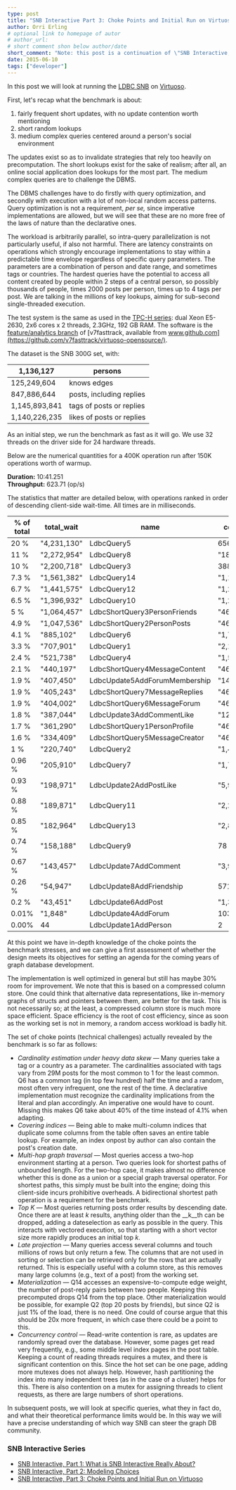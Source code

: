 ```yaml
---
type: post
title: "SNB Interactive Part 3: Choke Points and Initial Run on Virtuoso"
author: Orri Erling
# optional link to homepage of autor
# author_url: 
# short comment shon below author/date
short_comment: "Note: this post is a continuation of \"SNB Interactive, Part 2: Modeling Choices\" post by Orri Erling."
date: 2015-06-10
tags: ["developer"]
---
```


In this post we will look at running the [LDBC SNB](http://ldbcouncil.org/developer/snb) on [Virtuoso](http://virtuoso.openlinksw.com/).

First, let's recap what the benchmark is about:

1. fairly frequent short updates, with no update contention worth
mentioning
1. short random lookups
1. medium complex queries centered around a person's social environment

The updates exist so as to invalidate strategies that rely too heavily
on precomputation. The short lookups exist for the sake of realism;
after all, an online social application does lookups for the most part.
The medium complex queries are to challenge the DBMS.

The DBMS challenges have to do firstly with query optimization, and
secondly with execution with a lot of non-local random access patterns.
Query optimization is not a requirement, _per se,_ since imperative
implementations are allowed, but we will see that these are no more free
of the laws of nature than the declarative ones.

The workload is arbitrarily parallel, so intra-query parallelization is
not particularly useful, if also not harmful. There are latency
constraints on operations which strongly encourage implementations to
stay within a predictable time envelope regardless of specific query
parameters. The parameters are a combination of person and date range,
and sometimes tags or countries. The hardest queries have the potential
to access all content created by people within 2 steps of a central
person, so possibly thousands of people, times 2000 posts per person,
times up to 4 tags per post. We are talking in the millions of key
lookups, aiming for sub-second single-threaded execution.

The test system is the same as used in
the [TPC-H series](http://www.openlinksw.com/weblog/oerling/?id=1739):
dual Xeon E5-2630, 2x6 cores x 2 threads, 2.3GHz, 192 GB RAM. The
software is the [feature/analytics branch](https://github.com/v7fasttrack/virtuoso-opensource/tree/feature/analytics) of [v7fasttrack, available from www.github.com](https://github.com/v7fasttrack/virtuoso-opensource/).

The dataset is the SNB 300G set, with:

| 1,136,127     | persons                     | 
|-----------------|-----------------------------| 
| 125,249,604   | knows edges                 | 
| 847,886,644   | posts, including replies | 
| 1,145,893,841 | tags of posts or replies    | 
| 1,140,226,235 | likes of posts or replies   | 

As an initial step, we run the benchmark as fast as it will go. We use
32 threads on the driver side for 24 hardware threads.

Below are the numerical quantities for a 400K operation run after 150K
operations worth of warmup.

**Duration:** 10:41.251 \
**Throughput:** 623.71 (op/s)

The statistics that matter are detailed below, with operations ranked in
order of descending client-side wait-time. All times are in
milliseconds.

| % of total | total_wait  | name                          | count    | mean       | min     | max      | 
|------------|-------------|-------------------------------|----------|------------|---------|----------| 
| 20 %       | "4,231,130" | LdbcQuery5                    | 656      | "6,449.89" | 245     | "10,311" | 
| 11 %       | "2,272,954" | LdbcQuery8                    | "18,354" | 123.84     | 14      | "2,240"  | 
| 10 %       | "2,200,718" | LdbcQuery3                    | 388      | "5,671.95" | 468     | "17,368" | 
| 7.3 %      | "1,561,382" | LdbcQuery14                   | "1,124"  | "1,389.13" | 4       | "5,724"  | 
| 6.7 %      | "1,441,575" | LdbcQuery12                   | "1,252"  | "1,151.42" | 15      | "3,273"  | 
| 6.5 %      | "1,396,932" | LdbcQuery10                   | "1,252"  | "1,115.76" | 13      | "4,743"  | 
| 5 %        | "1,064,457" | LdbcShortQuery3PersonFriends  | "46,285" | 22.9979    | 0       | "2,287"  | 
| 4.9 %      | "1,047,536" | LdbcShortQuery2PersonPosts    | "46,285" | 22.6323    | 0       | "2,156"  | 
| 4.1 %      | "885,102"   | LdbcQuery6                    | "1,721"  | 514.295    | 8       | "5,227"  | 
| 3.3 %      | "707,901"   | LdbcQuery1                    | "2,117"  | 334.389    | 28      | "3,467"  | 
| 2.4 %      | "521,738"   | LdbcQuery4                    | "1,530"  | 341.005    | 49      | "2,774"  | 
| 2.1 %      | "440,197"   | LdbcShortQuery4MessageContent | "46,302" | 9.50708    | 0       | "2,015"  | 
| 1.9 %      | "407,450"   | LdbcUpdate5AddForumMembership | "14,338" | 28.4175    | 0       | "2,008"  | 
| 1.9 %      | "405,243"   | LdbcShortQuery7MessageReplies | "46,302" | 8.75217    | 0       | "2,112"  | 
| 1.9 %      | "404,002"   | LdbcShortQuery6MessageForum   | "46,302" | 8.72537    | 0       | "1,968"  | 
| 1.8 %      | "387,044"   | LdbcUpdate3AddCommentLike     | "12,659" | 30.5746    | 0       | "2,060"  | 
| 1.7 %      | "361,290"   | LdbcShortQuery1PersonProfile  | "46,285" | 7.80577    | 0       | "2,015"  | 
| 1.6 %      | "334,409"   | LdbcShortQuery5MessageCreator | "46,302" | 7.22234    | 0       | "2,055"  | 
| 1 %        | "220,740"   | LdbcQuery2                    | "1,488"  | 148.347    | 2       | "2,504"  | 
| 0.96 %     | "205,910"   | LdbcQuery7                    | "1,721"  | 119.646    | 11      | "2,295"  | 
| 0.93 %     | "198,971"   | LdbcUpdate2AddPostLike        | "5,974"  | 33.3062    | 0       | "1,987"  | 
| 0.88 %     | "189,871"   | LdbcQuery11                   | "2,294"  | 82.7685    | 4       | "2,219"  | 
| 0.85 %     | "182,964"   | LdbcQuery13                   | "2,898"  | 63.1346    | 1       | "2,201"  | 
| 0.74 %     | "158,188"   | LdbcQuery9                    | 78       | "2,028.05" | "1,108" | "4,183"  | 
| 0.67 %     | "143,457"   | LdbcUpdate7AddComment         | "3,986"  | 35.9902    | 1       | "1,912"  | 
| 0.26 %     | "54,947"    | LdbcUpdate8AddFriendship      | 571      | 96.2294    | 1       | 988      | 
| 0.2 %      | "43,451"    | LdbcUpdate6AddPost            | "1,386"  | 31.3499    | 1       | "2,060"  | 
| 0.01%      | "1,848"     | LdbcUpdate4AddForum           | 103      | 17.9417    | 1       | 65       | 
| 0.00%      | 44          | LdbcUpdate1AddPerson          | 2        | 22         | 10      | 34       | 

At this point we have in-depth knowledge of the choke points the
benchmark stresses, and we can give a first assessment of whether the
design meets its objectives for setting an agenda for the coming years
of graph database development.

The implementation is well optimized in general but still has maybe 30%
room for improvement. We note that this is based on a compressed column
store. One could think that alternative data representations, like
in-memory graphs of structs and pointers between them, are better for
the task. This is not necessarily so; at the least, a compressed column
store is much more space efficient. Space efficiency is the root of cost
efficiency, since as soon as the working set is not in memory, a random
access workload is badly hit.

The set of choke points (technical challenges) actually revealed by the
benchmark is so far as follows:

* *Cardinality estimation under heavy data skew —* Many queries take
a tag or a country as a parameter. The cardinalities associated
with tags vary from 29M posts for the most common to 1 for the least
common. Q6 has a common tag (in top few hundred) half the time and a
random, most often very infrequent, one the rest of the time. A
declarative implementation must recognize the cardinality implications
from the literal and plan accordingly. An imperative one would have to
count. Missing this makes Q6 take about 40% of the time instead of 4.1%
when adapting.
* *Covering indices —* Being able to make multi-column indices that
duplicate some columns from the table often saves an entire table
lookup. For example, an index onpost by author can also contain
the post's creation date.
* *Multi-hop graph traversal —* Most queries access a two-hop
environment starting at a person. Two queries look for shortest paths of
unbounded length. For the two-hop case, it makes almost no difference
whether this is done as a union or a special graph traversal operator.
For shortest paths, this simply must be built into the engine; doing
this client-side incurs prohibitive overheads. A bidirectional shortest
path operation is a requirement for the benchmark.
* *Top _K_ —* Most queries returning posts order results by
descending date. Once there are at least _k_ results, anything older
than the __k__th can be dropped, adding a dateselection as early as
possible in the query. This interacts with vectored execution, so that
starting with a short vector size more rapidly produces an initial
top _k_.
* *Late projection —* Many queries access several columns and touch
millions of rows but only return a few. The columns that are not used in
sorting or selection can be retrieved only for the rows that are
actually returned. This is especially useful with a column store, as
this removes many large columns (e.g., text of a post) from the working
set.
* *Materialization —* Q14 accesses an expensive-to-compute edge weight,
the number of post-reply pairs between two people. Keeping this
precomputed drops Q14 from the top place. Other materialization would be
possible, for example Q2 (top 20 posts by friends), but since Q2 is just
1% of the load, there is no need. One could of course argue that this
should be 20x more frequent, in which case there could be a point to
this.
* *Concurrency control —* Read-write contention is rare, as updates are
randomly spread over the database. However, some pages get read very
frequently, e.g., some middle level index pages in the post table.
Keeping a count of reading threads requires a mutex, and there is
significant contention on this. Since the hot set can be one page,
adding more mutexes does not always help. However, hash partitioning the
index into many independent trees (as in the case of a cluster) helps
for this. There is also contention on a mutex for assigning threads to
client requests, as there are large numbers of short operations.

In subsequent posts, we will look at specific queries, what they in fact
do, and what their theoretical performance limits would be. In this way
we will have a precise understanding of which way SNB can steer the
graph DB community.

### SNB Interactive Series

* [SNB Interactive, Part 1: What is SNB Interactive Really About?](../snb-interactive-part-1-what-is-snb-interactive-really-about)
* [SNB Interactive, Part 2: Modeling Choices](../snb-interactive-part-2-modeling-choices)
* [SNB Interactive, Part 3: Choke Points and Initial Run on Virtuoso](../snb-interactive-part-3-choke-points-and-initial-run-on-virtuoso/)
